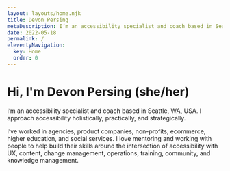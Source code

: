 ```yaml
---
layout: layouts/home.njk
title: Devon Persing
metaDescription: I’m an accessibility specialist and coach based in Seattle, WA, USA.
date: 2022-05-18
permalink: /
eleventyNavigation:
  key: Home
  order: 0
---
```

# Hi, I'm Devon Persing (she/her)

I’m an accessibility specialist and coach based in Seattle, WA, USA. I approach accessibility holistically, practically, and strategically.

I’ve worked in agencies, product companies, non-profits, ecommerce, higher education, and social services. I love mentoring and working with people to help build their skills around the intersection of accessibility with UX, content, change management, operations, training, community, and knowledge management.